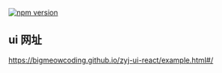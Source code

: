 [![npm version](https://badge.fury.io/js/zyj-ui-react.svg)](https://badge.fury.io/js/zyj-ui-react)

## ui 网址
https://bigmeowcoding.github.io/zyj-ui-react/example.html#/
